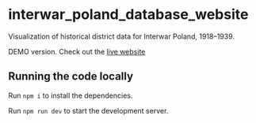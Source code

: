 # interwar_poland_database_website

Visualization of historical district data for Interwar Poland, 1918–1939.

DEMO version. Check out the [live website](https://jjkiljanski.github.io/interwar_poland_database_website/)

## Running the code locally

Run `npm i` to install the dependencies.

Run `npm run dev` to start the development server.
  
